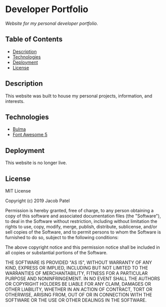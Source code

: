 # Developer Portfolio

*Website for my personal developer portfolio.* 

## Table of Contents
- [Description](#description)
- [Technologies](#technologies)
- [Deployment](#deployment)
- [License](#license)

## Description

This website was built to house my personal projects, information, and interests.

## Technologies

* [Bulma](https://bulma.io)
* [Font Awesome 5](https://fontawesome.com)

## Deployment

This website is no longer live.

## License

 MIT License

Copyright (c) 2019 Jacob Patel

Permission is hereby granted, free of charge, to any person obtaining a copy
of this software and associated documentation files (the "Software"), to deal
in the Software without restriction, including without limitation the rights
to use, copy, modify, merge, publish, distribute, sublicense, and/or sell
copies of the Software, and to permit persons to whom the Software is
furnished to do so, subject to the following conditions:

The above copyright notice and this permission notice shall be included in all
copies or substantial portions of the Software.

THE SOFTWARE IS PROVIDED "AS IS", WITHOUT WARRANTY OF ANY KIND, EXPRESS OR
IMPLIED, INCLUDING BUT NOT LIMITED TO THE WARRANTIES OF MERCHANTABILITY,
FITNESS FOR A PARTICULAR PURPOSE AND NONINFRINGEMENT. IN NO EVENT SHALL THE
AUTHORS OR COPYRIGHT HOLDERS BE LIABLE FOR ANY CLAIM, DAMAGES OR OTHER
LIABILITY, WHETHER IN AN ACTION OF CONTRACT, TORT OR OTHERWISE, ARISING FROM,
OUT OF OR IN CONNECTION WITH THE SOFTWARE OR THE USE OR OTHER DEALINGS IN THE
SOFTWARE.
